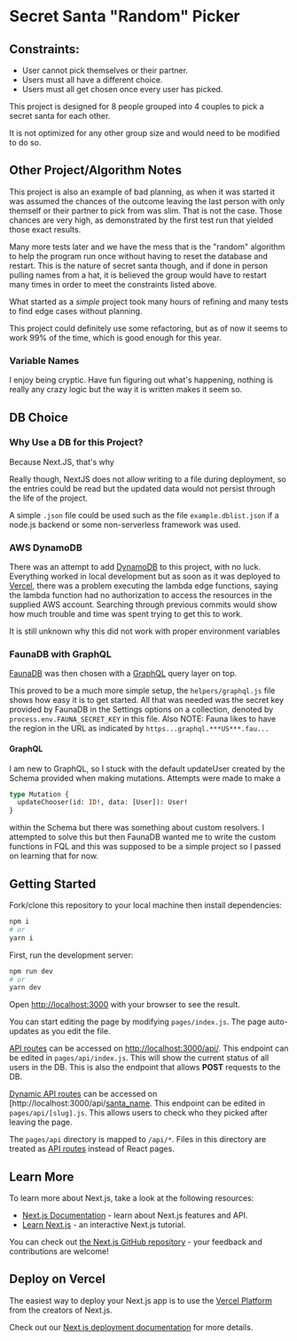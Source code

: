 # Secret Santa "Random" Picker

## Constraints:

* User cannot pick themselves or their partner. 
* Users must all have a different choice. 
* Users must all get chosen once every user has picked.

This project is designed for 8 people grouped into 4 couples to pick a secret santa for each other.

It is not optimized for any other group size and would need to be modified to do so.

## Other Project/Algorithm Notes

This project is also an example of bad planning, as when it was started it was assumed the chances of the outcome leaving the last person with only themself or their partner to pick from was slim.
That is not the case.
Those chances are very high, as demonstrated by the first test run that yielded those exact results.

Many more tests later and we have the mess that is the "random" algorithm to help the program run once without having to reset the database and restart.
This is the nature of secret santa though, and if done in person pulling names from a hat, it is believed the group would have to restart many times in order to meet the constraints listed above.

What started as a *simple* project took many hours of refining and many tests to find edge cases without planning.

This project could definitely use some refactoring, but as of now it seems to work 99% of the time, which is good enough for this year.

### Variable Names

I enjoy being cryptic.
Have fun figuring out what's happening, nothing is really any crazy logic but the way it is written makes it seem so.

## DB Choice

### Why Use a DB for this Project?

Because Next.JS, that's why

Really though, NextJS does not allow writing to a file during deployment, so the entries could be read but the updated data would not persist through the life of the project.

A simple `.json` file could be used such as the file `example.dblist.json` if a node.js backend or some non-serverless framework was used.

### AWS DynamoDB

There was an attempt to add [DynamoDB](https://aws.amazon.com/dynamodb/) to this project, with no luck.
Everything worked in local development but as soon as it was deployed to [Vercel](https://vercel.com/), there was a problem executing the lambda edge functions, saying the lambda function had no authorization to access the resources in the supplied AWS account.
Searching through previous commits would show how much trouble and time was spent trying to get this to work.

It is still unknown why this did not work with proper environment variables 

### FaunaDB with GraphQL

[FaunaDB](https://fauna.com/) was then chosen with a [GraphQL](https://graphql.org/) query layer on top.

This proved to be a much more simple setup, the `helpers/graphql.js` file shows how easy it is to get started.
All that was needed was the secret key provided by FaunaDB in the Settings options on a collection, denoted by `process.env.FAUNA_SECRET_KEY` in this file.
Also NOTE: Fauna likes to have the region in the URL as indicated by `https...graphql.***US***.fau...`

#### GraphQL

I am new to GraphQL, so I stuck with the default updateUser created by the Schema provided when making mutations.
Attempts were made to make a 
```graphql
type Mutation {
  updateChooser(id: ID!, data: [User]): User!
}
```
within the Schema but there was something about custom resolvers.
I attempted to solve this but then FaunaDB wanted me to write the custom functions in FQL and this was supposed to be a simple project so I passed on learning that for now.

## Getting Started

Fork/clone this repository to your local machine then install dependencies:

```bash
npm i
# or 
yarn i
```

First, run the development server:

```bash
npm run dev
# or
yarn dev
```

Open [http://localhost:3000](http://localhost:3000) with your browser to see the result.

You can start editing the page by modifying `pages/index.js`. The page auto-updates as you edit the file.

[API routes](https://nextjs.org/docs/api-routes/introduction) can be accessed on [http://localhost:3000/api/](http://localhost:3000/api/). This endpoint can be edited in `pages/api/index.js`. This will show the current status of all users in the DB. This is also the endpoint that allows **POST** requests to the DB.

[Dynamic API routes](https://nextjs.org/docs/api-routes/dynamic-api-routes) can be accessed on [http://localhost:3000/api/[santa_name](http:3000/api/name). This endpoint can be edited in `pages/api/[slug].js`. This allows users to check who they picked after leaving the page.

The `pages/api` directory is mapped to `/api/*`. Files in this directory are treated as [API routes](https://nextjs.org/docs/api-routes/introduction) instead of React pages.

## Learn More

To learn more about Next.js, take a look at the following resources:

- [Next.js Documentation](https://nextjs.org/docs) - learn about Next.js features and API.
- [Learn Next.js](https://nextjs.org/learn) - an interactive Next.js tutorial.

You can check out [the Next.js GitHub repository](https://github.com/vercel/next.js/) - your feedback and contributions are welcome!

## Deploy on Vercel

The easiest way to deploy your Next.js app is to use the [Vercel Platform](https://vercel.com/new?utm_medium=default-template&filter=next.js&utm_source=create-next-app&utm_campaign=create-next-app-readme) from the creators of Next.js.

Check out our [Next.js deployment documentation](https://nextjs.org/docs/deployment) for more details.
